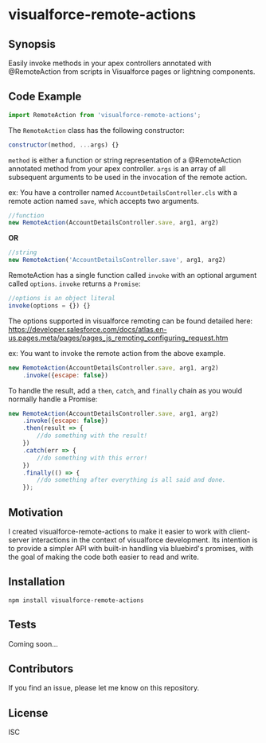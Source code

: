 # visualforce-remote-actions

## Synopsis

Easily invoke methods in your apex controllers annotated with @RemoteAction from scripts in Visualforce pages or lightning components.

## Code Example

```javascript
import RemoteAction from 'visualforce-remote-actions';
```

The `RemoteAction` class has the following constructor:

```javascript
constructor(method, ...args) {}
```

`method` is either a function or string representation of a @RemoteAction annotated method from your apex controller.
`args` is an array of all subsequent arguments to be used in the invocation of the remote action.

ex: You have a controller named `AccountDetailsController.cls` with a remote action named `save`, which accepts two arguments.
```javascript
//function
new RemoteAction(AccountDetailsController.save, arg1, arg2)
```
**OR**
```javascript
//string
new RemoteAction('AccountDetailsController.save', arg1, arg2)
```

RemoteAction has a single function called `invoke` with an optional argument called `options`. `invoke` returns a `Promise`:

```javascript
//options is an object literal
invoke(options = {}) {}
```

The options supported in visualforce remoting can be found detailed here: https://developer.salesforce.com/docs/atlas.en-us.pages.meta/pages/pages_js_remoting_configuring_request.htm

ex: You want to invoke the remote action from the above example.
```javascript
new RemoteAction(AccountDetailsController.save, arg1, arg2)
	.invoke({escape: false})
```

To handle the result, add a `then`, `catch`, and `finally` chain as you would normally handle a Promise:

```javascript
new RemoteAction(AccountDetailsController.save, arg1, arg2)
	.invoke({escape: false})
	.then(result => {
		//do something with the result!
	})
	.catch(err => {
		//do something with this error!
	})
	.finally(() => {
		//do something after everything is all said and done.
	});
```

## Motivation

I created visualforce-remote-actions to make it easier to work with client-server interactions in the context of visualforce development. Its intention is to provide a simpler API with built-in handling via bluebird's promises, with the goal of making the code both easier to read and write.

## Installation

`npm install visualforce-remote-actions`

## Tests

Coming soon...

## Contributors

If you find an issue, please let me know on this repository.

## License

ISC